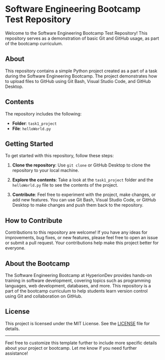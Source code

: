 # Software Engineering Bootcamp Test Repository

Welcome to the Software Engineering Bootcamp Test Repository! This repository serves as a demonstration of basic Git and GitHub usage, as part of the bootcamp curriculum.

## About

This repository contains a simple Python project created as a part of a task during the Software Engineering Bootcamp. The project demonstrates how to upload files to GitHub using Git Bash, Visual Studio Code, and GitHub Desktop.

## Contents

The repository includes the following:

- **Folder**: `task1_project`
- **File**: `helloWorld.py`

## Getting Started

To get started with this repository, follow these steps:

1. **Clone the repository**: Use `git clone` or GitHub Desktop to clone the repository to your local machine.

2. **Explore the contents**: Take a look at the `task1_project` folder and the `helloWorld.py` file to see the contents of the project.

3. **Contribute**: Feel free to experiment with the project, make changes, or add new features. You can use Git Bash, Visual Studio Code, or GitHub Desktop to make changes and push them back to the repository.

## How to Contribute

Contributions to this repository are welcome! If you have any ideas for improvements, bug fixes, or new features, please feel free to open an issue or submit a pull request. Your contributions help make this project better for everyone.

## About the Bootcamp

The Software Engineering Bootcamp at HyperionDev provides hands-on training in software development, covering topics such as programming languages, web development, databases, and more. This repository is a part of the bootcamp curriculum to help students learn version control using Git and collaboration on GitHub.

## License

This project is licensed under the MIT License. See the [LICENSE](LICENSE) file for details.

---

Feel free to customize this template further to include more specific details about your project or bootcamp. Let me know if you need further assistance!
